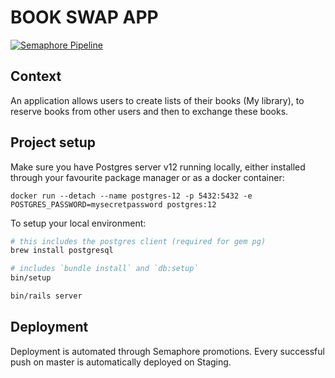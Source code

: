 # BOOK SWAP APP

[![Semaphore Pipeline](https://tatiana-panf.semaphoreci.com/badges/book-swap-app.svg?key=99efe26b-65de-4cb8-8c78-4b85480d5072)](https://tatiana-panf.semaphoreci.com/projects/book-swap-app)

## Context

An application allows users to create lists of their books (My library), to reserve books from other users and then to exchange these books.

## Project setup

Make sure you have Postgres server v12 running locally, either installed through your favourite package manager or as a docker container:
```
docker run --detach --name postgres-12 -p 5432:5432 -e POSTGRES_PASSWORD=mysecretpassword postgres:12

```

To setup your local environment:

```bash
# this includes the postgres client (required for gem pg)
brew install postgresql

# includes `bundle install` and `db:setup`
bin/setup

bin/rails server
```
## Deployment

Deployment is automated through Semaphore promotions. Every successful push on master is automatically deployed on Staging.

